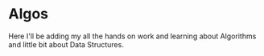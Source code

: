 # Algos

Here I'll be adding my all the hands on work and learning about Algorithms and little bit about Data Structures.
